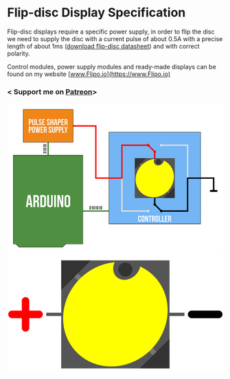 # Flip-disc Display Specification

Flip-disc displays require a specific power supply, in order to flip the disc we need to supply the disc with a current pulse of about 0.5A with a precise length of about 1ms ([download flip-disc datasheet](https://github.com/marcinsaj/Flipo-Flip-disc-Display-Specification/raw/main/datasheet/Flipo-Flip-Disc-Specification.pdf)) and with correct polarity.

Control modules, power supply modules and ready-made displays can be found on my website [www.Flipo.io](https://www.Flipo.io)
### < Support me on [Patreon](https://www.patreon.com/marcinsaj)>


![](https://github.com/marcinsaj/Flipo-Flip-disc-Display-Specification/blob/main/extras/flip-disc-how-it-works-02.gif)
![](https://github.com/marcinsaj/Flipo-Flip-disc-Display-Specification/blob/main/extras/flip-disc-how-it-works-01.gif)
